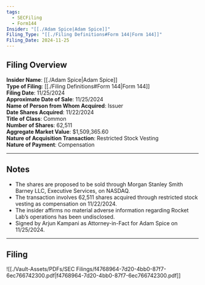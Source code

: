 ```yaml
---
tags:
  - SECFiling
  - Form144
Insider: "[[./Adam Spice|Adam Spice]]"
Filing_Type: "[[./Filing Definitions#Form 144|Form 144]]"
Filing_Date: 2024-11-25
---
```

## Filing Overview

**Insider Name**: [[./Adam Spice|Adam Spice]]  
**Type of Filing**: [[./Filing Definitions#Form 144|Form 144]]  
**Filing Date**: 11/25/2024  
**Approximate Date of Sale**: 11/25/2024  
**Name of Person from Whom Acquired**: Issuer  
**Date Shares Acquired**: 11/22/2024  
**Title of Class**: Common  
**Number of Shares**: 62,511  
**Aggregate Market Value**: $1,509,365.60  
**Nature of Acquisition Transaction**: Restricted Stock Vesting  
**Nature of Payment**: Compensation

---
## Notes

- The shares are proposed to be sold through Morgan Stanley Smith Barney LLC, Executive Services, on NASDAQ.
- The transaction involves 62,511 shares acquired through restricted stock vesting as compensation on 11/22/2024.
- The insider affirms no material adverse information regarding Rocket Lab’s operations has been undisclosed.
- Signed by Arjun Kampani as Attorney-in-Fact for Adam Spice on 11/25/2024.

----
## Filing

![[./Vault-Assets/PDFs/SEC Filings/f4768964-7d20-4bb0-87f7-6ec766742300.pdf|f4768964-7d20-4bb0-87f7-6ec766742300.pdf]]
